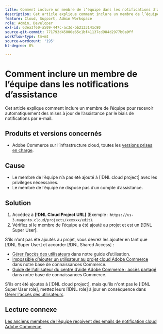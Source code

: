 ```yaml
---
title: Comment inclure un membre de l’équipe dans les notifications d’assistance
description: Cet article explique comment inclure un membre de l’équipe dans les notifications d’assistance.
feature: Cloud, Support, Admin Workspace
role: Admin, Developer
exl-id: 63ea3f60-a509-447c-ac3d-bb2133141c80
source-git-commit: 771793d45000e65c1bf41137cd984d2977b0a9ff
workflow-type: tm+mt
source-wordcount: '195'
ht-degree: 0%

---
```


# Comment inclure un membre de l’équipe dans les notifications d’assistance

Cet article explique comment inclure un membre de l’équipe pour recevoir automatiquement des mises à jour de l’assistance par le biais de notifications par e-mail.

## Produits et versions concernés

* Adobe Commerce sur l’infrastructure cloud, toutes les [versions prises en charge](https://www.adobe.com/content/dam/cc/en/legal/terms/enterprise/pdfs/Adobe-Commerce-Software-Lifecycle-Policy.pdf).

## Cause

* Le membre de l’équipe n’a pas été ajouté à [!DNL cloud project] avec les privilèges nécessaires.
* Le membre de l’équipe ne dispose pas d’un compte d’assistance.

## Solution

1. Accédez à **[!DNL Cloud Project URL]** (Exemple : `https://us-3.magento.cloud/projects/xxxxxx/edit`).
1. Vérifiez si le membre de l’équipe a été ajouté au projet et est un [!DNL Super User].

S’ils n’ont pas été ajoutés au projet, vous devrez les ajouter en tant que [!DNL Super User] et accorder [!DNL Shared Access] :

* [Gérer l’accès des utilisateurs](https://experienceleague.adobe.com/docs/commerce-cloud-service/user-guide/project/user-access.html) dans notre guide d’utilisation.
* [Impossible d’ajouter un utilisateur au projet cloud Adobe Commerce](https://experienceleague.adobe.com/docs/commerce-knowledge-base/kb/troubleshooting/miscellaneous/unable-add-user-adobe-commerce-cloud-project.html) dans notre base de connaissances Commerce.
* [Guide de l’utilisateur du centre d’aide Adobe Commerce : accès partagé](https://experienceleague.adobe.com/docs/commerce-knowledge-base/kb/help-center-guide/magento-help-center-user-guide.html#shared-access) dans notre base de connaissances Commerce.

S&#39;ils ont été ajoutés à [!DNL cloud project], mais qu&#39;ils n&#39;ont pas le [!DNL Super User role], mettez leurs [!DNL role] à jour en conséquence dans [Gérer l&#39;accès des utilisateurs](https://experienceleague.adobe.com/docs/commerce-cloud-service/user-guide/project/user-access.html).

## Lecture connexe

[ Les anciens membres de l’équipe reçoivent des emails de notification cloud Adobe Commerce ](https://experienceleague.adobe.com/docs/commerce-knowledge-base/kb/troubleshooting/miscellaneous/former-teammembers-receive-cloud-notification-emails.html)
